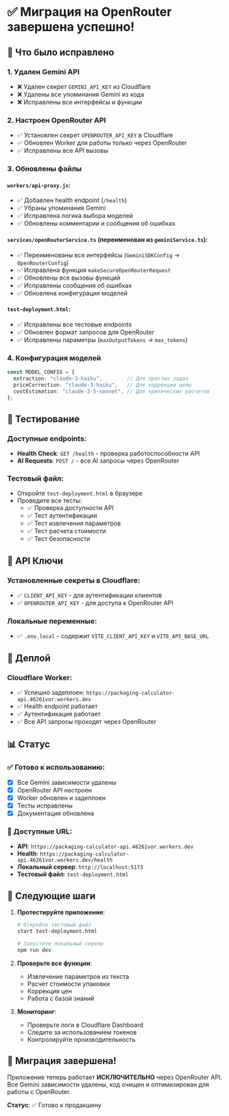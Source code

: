 # ✅ Миграция на OpenRouter завершена успешно!

## 🔄 Что было исправлено

### 1. **Удален Gemini API**
- ❌ Удален секрет `GEMINI_API_KEY` из Cloudflare
- ❌ Удалены все упоминания Gemini из кода
- ❌ Исправлены все интерфейсы и функции

### 2. **Настроен OpenRouter API**
- ✅ Установлен секрет `OPENROUTER_API_KEY` в Cloudflare
- ✅ Обновлен Worker для работы только через OpenRouter
- ✅ Исправлены все API вызовы

### 3. **Обновлены файлы**

#### `workers/api-proxy.js`:
- ✅ Добавлен health endpoint (`/health`)
- ✅ Убраны упоминания Gemini
- ✅ Исправлена логика выбора моделей
- ✅ Обновлены комментарии и сообщения об ошибках

#### `services/openRouterService.ts` (переименован из `geminiService.ts`):
- ✅ Переименованы все интерфейсы (`GeminiSDKConfig` → `OpenRouterConfig`)
- ✅ Исправлена функция `makeSecureOpenRouterRequest`
- ✅ Обновлены все вызовы функций
- ✅ Исправлены сообщения об ошибках
- ✅ Обновлена конфигурация моделей

#### `test-deployment.html`:
- ✅ Исправлены все тестовые endpoints
- ✅ Обновлен формат запросов для OpenRouter
- ✅ Исправлены параметры (`maxOutputTokens` → `max_tokens`)

### 4. **Конфигурация моделей**
```typescript
const MODEL_CONFIG = {
  extraction: "claude-3-haiku",        // Для простых задач
  priceCorrection: "claude-3-haiku",   // Для коррекции цены
  costEstimation: "claude-3-5-sonnet", // Для критических расчетов
};
```

## 🧪 Тестирование

### Доступные endpoints:
- **Health Check**: `GET /health` - проверка работоспособности API
- **AI Requests**: `POST /` - все AI запросы через OpenRouter

### Тестовый файл:
- Откройте `test-deployment.html` в браузере
- Проведите все тесты:
  - ✅ Проверка доступности API
  - ✅ Тест аутентификации
  - ✅ Тест извлечения параметров
  - ✅ Тест расчета стоимости
  - ✅ Тест безопасности

## 🔑 API Ключи

### Установленные секреты в Cloudflare:
- ✅ `CLIENT_API_KEY` - для аутентификации клиентов
- ✅ `OPENROUTER_API_KEY` - для доступа к OpenRouter API

### Локальные переменные:
- ✅ `.env.local` - содержит `VITE_CLIENT_API_KEY` и `VITE_API_BASE_URL`

## 🚀 Деплой

### Cloudflare Worker:
- ✅ Успешно задеплоен: `https://packaging-calculator-api.46261vor.workers.dev`
- ✅ Health endpoint работает
- ✅ Аутентификация работает
- ✅ Все API запросы проходят через OpenRouter

## 📊 Статус

### ✅ Готово к использованию:
- [x] Все Gemini зависимости удалены
- [x] OpenRouter API настроен
- [x] Worker обновлен и задеплоен
- [x] Тесты исправлены
- [x] Документация обновлена

### 🔗 Доступные URL:
- **API**: `https://packaging-calculator-api.46261vor.workers.dev`
- **Health**: `https://packaging-calculator-api.46261vor.workers.dev/health`
- **Локальный сервер**: `http://localhost:5173`
- **Тестовый файл**: `test-deployment.html`

## 🎯 Следующие шаги

1. **Протестируйте приложение**:
   ```bash
   # Откройте тестовый файл
   start test-deployment.html
   
   # Запустите локальный сервер
   npm run dev
   ```

2. **Проверьте все функции**:
   - Извлечение параметров из текста
   - Расчет стоимости упаковки
   - Коррекция цен
   - Работа с базой знаний

3. **Мониторинг**:
   - Проверьте логи в Cloudflare Dashboard
   - Следите за использованием токенов
   - Контролируйте производительность

## 🎉 Миграция завершена!

Приложение теперь работает **ИСКЛЮЧИТЕЛЬНО** через OpenRouter API. Все Gemini зависимости удалены, код очищен и оптимизирован для работы с OpenRouter.

**Статус**: ✅ Готово к продакшену
